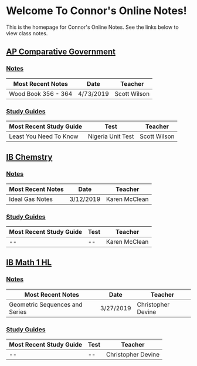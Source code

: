 # Welcome To Connor's Online Notes!
This is the homepage for  Connor's Online Notes. See the links below to view class notes.

## [AP Comparative Government](articles/ap-comp-gov/index.html)
### [Notes](articles/ap-comp-gov/index.html#notes)

| Most Recent Notes | Date | Teacher |
|--|--|--|
| Wood Book 356 - 364 | 4/73/2019 | Scott Wilson |

### [Study Guides](articles/ap-comp-gov/index.html#study-guides)
| Most Recent Study Guide | Test | Teacher |
|--|--|--|
| Least You Need To Know | Nigeria Unit Test | Scott Wilson |

## [IB Chemstry](articles/ib-chemistry/index.html)
### [Notes](articles/ib-chemistry/index.html#notes)
| Most Recent Notes | Date | Teacher |
|--|--|--|
| Ideal Gas Notes | 3/12/2019 | Karen McClean |

### [Study Guides](articles/ib-chemistry/index.html#study-guides)
| Most Recent Study Guide | Test | Teacher |
|--|--|--|
| -- | -- | Karen McClean |

## [IB Math 1 HL](articles/ib-math-hl-1/index.html)
### [Notes](articles/ib-math-hl-1/index.html#notes)
| Most Recent Notes | Date | Teacher |
|--|--|--|
| Geometric Sequences and Series | 3/27/2019 | Christopher Devine |

### [Study Guides](articles/ib-math-hl-1/index.html#study-guides)
| Most Recent Study Guide | Test | Teacher |
|--|--|--|
| -- | -- | Christopher Devine |
<!--stackedit_data:
eyJoaXN0b3J5IjpbLTE4MTkwNTQ4NDMsMTQyODE1NDM1OSwxMD
M2NzIwMDQ4LDYxMzk3MDExNSw3NDIzNTkxNjYsODc3Njk4MzM4
LDEwMjcyNzM4MjksNzI2MzU1NjAwLC05NzIxODg4NDUsNjc1Nj
Y5NzA1LC01MDkzODk3MjcsODIyNTM2Mzg1LDI0NjU2Nzg1MSwy
MDU2MDk1NzkwLC0yMDAyMjM4NjQ4XX0=
-->